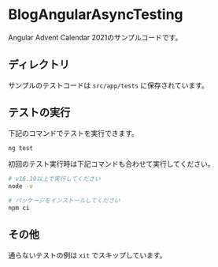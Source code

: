 # BlogAngularAsyncTesting

Angular Advent Calendar 2021のサンプルコードです。

## ディレクトリ

サンプルのテストコードは `src/app/tests` に保存されています。

## テストの実行

下記のコマンドでテストを実行できます。

```sh
ng test
```

初回のテスト実行時は下記コマンドも合わせて実行してください。

```sh
# v16.10以上で実行してください
node -v

# パッケージをインストールしてください
npm ci
```

## その他

通らないテストの例は `xit` でスキップしています。
